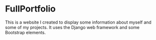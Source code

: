 # FullPortfolio

This is a website I created to display some information about myself and some of my projects. It uses the Django web framework and some Bootstrap elements.
